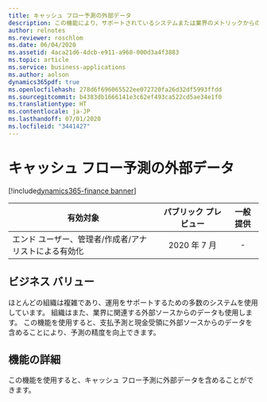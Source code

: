 ```yaml
---
title: キャッシュ フロー予測の外部データ
description: この機能により、サポートされているシステムまたは業界のメトリックからの外部データをキャッシュ フロー エンジンにインポートして、キャッシュ フロー予測の精度を向上できます。
author: relnotes
ms.reviewer: roschlom
ms.date: 06/04/2020
ms.assetid: 4aca21d6-4dcb-e911-a968-000d3a4f3883
ms.topic: article
ms.service: business-applications
ms.author: aolson
dynamics365pdf: true
ms.openlocfilehash: 278d6f696065522ee072720fa26d32df5993ffdd
ms.sourcegitcommit: b4383db1666141e3c62ef493ca522cd5ae34e1f0
ms.translationtype: HT
ms.contentlocale: ja-JP
ms.lasthandoff: 07/01/2020
ms.locfileid: "3441427"
---
```

# <a name="external-data-for-cash-flow-forecasting"></a>キャッシュ フロー予測の外部データ
[!include[dynamics365-finance banner](../includes/dynamics365-finance.md)]

| 有効対象    |  パブリック プレビュー | 一般提供 | 
| ---------- | :----------: |:----------: |
|エンド ユーザー、管理者/作成者/アナリストによる有効化|2020 年 7 月| -|


## <a name="business-value"></a>ビジネス バリュー
<!-- bv start -->
ほとんどの組織は複雑であり、運用をサポートするための多数のシステムを使用しています。 組織はまた、業界に関連する外部ソースからのデータも使用します。 この機能を使用すると、支払予測と現金受領に外部ソースからのデータを含めることにより、予測の精度を向上できます。
<!-- bv end -->



## <a name="feature-details"></a>機能の詳細
<!--feature detail start -->
この機能を使用すると、キャッシュ フロー予測に外部データを含めることができます。
<!--feature detail end -->









